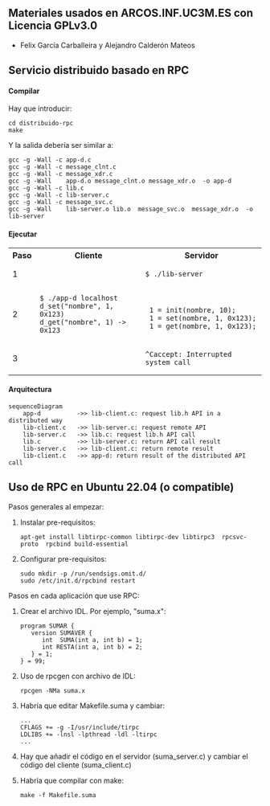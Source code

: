 ## Materiales usados en ARCOS.INF.UC3M.ES con Licencia GPLv3.0
  * Felix García Carballeira y Alejandro Calderón Mateos

## Servicio distribuido basado en RPC

#### Compilar

Hay que introducir:
```
cd distribuido-rpc
make
```

Y la salida debería ser similar a:
```
gcc -g -Wall -c app-d.c
gcc -g -Wall -c message_clnt.c
gcc -g -Wall -c message_xdr.c
gcc -g -Wall    app-d.o message_clnt.o message_xdr.o  -o app-d 
gcc -g -Wall -c lib.c
gcc -g -Wall -c lib-server.c
gcc -g -Wall -c message_svc.c
gcc -g -Wall    lib-server.o lib.o  message_svc.o  message_xdr.o  -o lib-server 
```

#### Ejecutar

<html>
<table>
<tr><th>Paso</th><th>Cliente</th><th>Servidor</th></tr>
<tr>
<td>1</td>
<td></td>
<td>

```
$ ./lib-server
```

</td>
</tr>

<tr>
<td>2</td>
<td>

```
$ ./app-d localhost
d_set("nombre", 1, 0x123)
d_get("nombre", 1) -> 0x123
```

</td>
<td>

```

 1 = init(nombre, 10);
 1 = set(nombre, 1, 0x123);
 1 = get(nombre, 1, 0x123);
```

</td>
</tr>

<tr>
<td>3</td>
<td></td>
<td>

```
^Caccept: Interrupted system call
```

</td>
</tr>
</table>
</html>


#### Arquitectura

```mermaid
sequenceDiagram
    app-d          ->> lib-client.c: request lib.h API in a distributed way
    lib-client.c   ->> lib-server.c: request remote API
    lib-server.c   ->> lib.c: request lib.h API call
    lib.c          ->> lib-server.c: return API call result
    lib-server.c   ->> lib-client.c: return remote result
    lib-client.c   ->> app-d: return result of the distributed API call
```


## Uso de RPC en Ubuntu 22.04 (o compatible)

Pasos generales al empezar:

1) Instalar pre-requisitos:
   ```
   apt-get install libtirpc-common libtirpc-dev libtirpc3  rpcsvc-proto  rpcbind build-essential
   ```

2) Configurar pre-requisitos:
   ```
   sudo mkdir -p /run/sendsigs.omit.d/
   sudo /etc/init.d/rpcbind restart
   ```

Pasos en cada aplicación que use RPC:

1) Crear el archivo IDL.
   Por ejemplo, "suma.x":
   ```
   program SUMAR {
      version SUMAVER {
         int  SUMA(int a, int b) = 1;
         int RESTA(int a, int b) = 2;
      } = 1;
   } = 99;
   ```

2) Uso de rpcgen con archivo de IDL:
   ```
   rpcgen -NMa suma.x
   ```

3) Habría que editar Makefile.suma y cambiar:
   ```
   ...
   CFLAGS += -g -I/usr/include/tirpc
   LDLIBS += -lnsl -lpthread -ldl -ltirpc
   ...
   ```

4) Hay que añadir el código en el servidor (suma_server.c) y cambiar el código del cliente (suma_client.c)

5) Habría que compilar con make:
   ```
   make -f Makefile.suma
   ```

